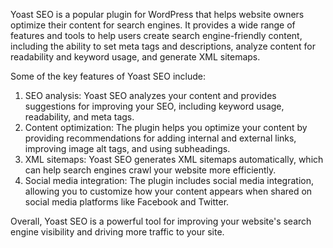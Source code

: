 Yoast SEO is a popular plugin for WordPress that helps website owners optimize their content for search engines. It provides a wide range of features and tools to help users create search engine-friendly content, including the ability to set meta tags and descriptions, analyze content for readability and keyword usage, and generate XML sitemaps.

Some of the key features of Yoast SEO include:

1. SEO analysis: Yoast SEO analyzes your content and provides suggestions for improving your SEO, including keyword usage, readability, and meta tags.
2. Content optimization: The plugin helps you optimize your content by providing recommendations for adding internal and external links, improving image alt tags, and using subheadings.
3. XML sitemaps: Yoast SEO generates XML sitemaps automatically, which can help search engines crawl your website more efficiently.
4. Social media integration: The plugin includes social media integration, allowing you to customize how your content appears when shared on social media platforms like Facebook and Twitter.

Overall, Yoast SEO is a powerful tool for improving your website's search engine visibility and driving more traffic to your site.